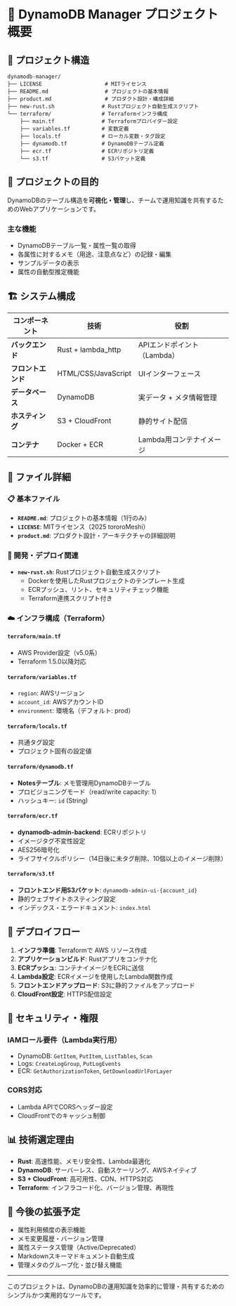 # 🧾 DynamoDB Manager プロジェクト概要

## 📁 プロジェクト構造

```
dynamodb-manager/
├── LICENSE                    # MITライセンス
├── README.md                  # プロジェクトの基本情報
├── product.md                 # プロダクト設計・構成詳細
├── new-rust.sh               # Rustプロジェクト自動生成スクリプト
└── terraform/                # Terraformインフラ構成
    ├── main.tf               # Terraformプロバイダー設定
    ├── variables.tf          # 変数定義
    ├── locals.tf             # ローカル変数・タグ設定
    ├── dynamodb.tf           # DynamoDBテーブル定義
    ├── ecr.tf                # ECRリポジトリ定義
    └── s3.tf                 # S3バケット定義
```

## 🎯 プロジェクトの目的

DynamoDBのテーブル構造を**可視化・管理**し、チームで運用知識を共有するためのWebアプリケーションです。

### 主な機能
- DynamoDBテーブル一覧・属性一覧の取得
- 各属性に対するメモ（用途、注意点など）の記録・編集
- サンプルデータの表示
- 属性の自動型推定機能

## 🏗️ システム構成

| コンポーネント | 技術 | 役割 |
|----------------|------|------|
| **バックエンド** | Rust + lambda_http | APIエンドポイント（Lambda） |
| **フロントエンド** | HTML/CSS/JavaScript | UIインターフェース |
| **データベース** | DynamoDB | 実データ + メタ情報管理 |
| **ホスティング** | S3 + CloudFront | 静的サイト配信 |
| **コンテナ** | Docker + ECR | Lambda用コンテナイメージ |

## 📄 ファイル詳細

### 📋 基本ファイル

- **`README.md`**: プロジェクトの基本情報（1行のみ）
- **`LICENSE`**: MITライセンス（2025 tororoMeshi）
- **`product.md`**: プロダクト設計・アーキテクチャの詳細説明

### 🔧 開発・デプロイ関連

- **`new-rust.sh`**: Rustプロジェクト自動生成スクリプト
  - Dockerを使用したRustプロジェクトのテンプレート生成
  - ECRプッシュ、リント、セキュリティチェック機能
  - Terraform連携スクリプト付き

### ☁️ インフラ構成（Terraform）

#### `terraform/main.tf`
- AWS Provider設定（v5.0系）
- Terraform 1.5.0以降対応

#### `terraform/variables.tf`
- `region`: AWSリージョン
- `account_id`: AWSアカウントID
- `environment`: 環境名（デフォルト: prod）

#### `terraform/locals.tf`
- 共通タグ設定
- プロジェクト固有の設定値

#### `terraform/dynamodb.tf`
- **Notesテーブル**: メモ管理用DynamoDBテーブル
- プロビジョニングモード（read/write capacity: 1）
- ハッシュキー: `id` (String)

#### `terraform/ecr.tf`
- **dynamodb-admin-backend**: ECRリポジトリ
- イメージタグ不変性設定
- AES256暗号化
- ライフサイクルポリシー（14日後に未タグ削除、10個以上のイメージ削除）

#### `terraform/s3.tf`
- **フロントエンド用S3バケット**: `dynamodb-admin-ui-{account_id}`
- 静的ウェブサイトホスティング設定
- インデックス・エラードキュメント: `index.html`

## 🚀 デプロイフロー

1. **インフラ準備**: Terraformで AWS リソース作成
2. **アプリケーションビルド**: Rustアプリをコンテナ化
3. **ECRプッシュ**: コンテナイメージをECRに送信
4. **Lambda設定**: ECRイメージを使用したLambda関数作成
5. **フロントエンドアップロード**: S3に静的ファイルをアップロード
6. **CloudFront設定**: HTTPS配信設定

## 🔐 セキュリティ・権限

### IAMロール要件（Lambda実行用）
- DynamoDB: `GetItem`, `PutItem`, `ListTables`, `Scan`
- Logs: `CreateLogGroup`, `PutLogEvents`
- ECR: `GetAuthorizationToken`, `GetDownloadUrlForLayer`

### CORS対応
- Lambda APIでCORSヘッダー設定
- CloudFrontでのキャッシュ制御

## 📊 技術選定理由

- **Rust**: 高速性能、メモリ安全性、Lambda最適化
- **DynamoDB**: サーバーレス、自動スケーリング、AWSネイティブ
- **S3 + CloudFront**: 高可用性、CDN、HTTPS対応
- **Terraform**: インフラコード化、バージョン管理、再現性

## 🎯 今後の拡張予定

- 属性利用頻度の表示機能
- メモ変更履歴・バージョン管理
- 属性ステータス管理（Active/Deprecated）
- Markdownスキーマドキュメント自動生成
- 管理メタのグループ化・並び替え機能

---

このプロジェクトは、DynamoDBの運用知識を効率的に管理・共有するためのシンプルかつ実用的なツールです。